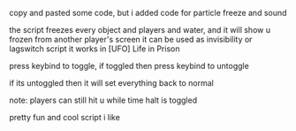 copy and pasted some code, but i added code for particle freeze and sound

the script freezes every object and players and water, and it will show u frozen from another player's screen
it can be used as invisibility or lagswitch script
it works in [UFO] Life in Prison

press keybind to toggle, if toggled then press keybind to untoggle

if its untoggled then it will set everything back to normal

note: players can still hit u while time halt is toggled

pretty fun and cool script
i like
